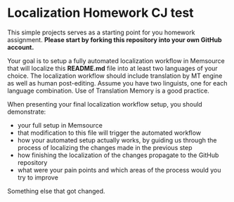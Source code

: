 # Localization Homework CJ test
This simple projects serves as a starting point for you homework assignment. **Please start by forking this repository into your own GitHub account.**

Your goal is to setup a fully automated localization workflow in Memsource that will localize this **README.md** file into at least two languages of your choice. The localization workflow should include translation by MT engine as well as human post-editing. Assume you have two linguists, one for each language combination. Use of Translation Memory is a good practice.

When presenting your final localization workflow setup, you should demonstrate:
- your full setup in Memsource
- that modification to this file will trigger the automated workflow
- how your automated setup actually works, by guiding us through the process of localizing the changes made in the previous step
- how finishing the localization of the changes propagate to the GitHub repository
- what were your pain points and which areas of the process would you try to improve

Something else that got changed.
